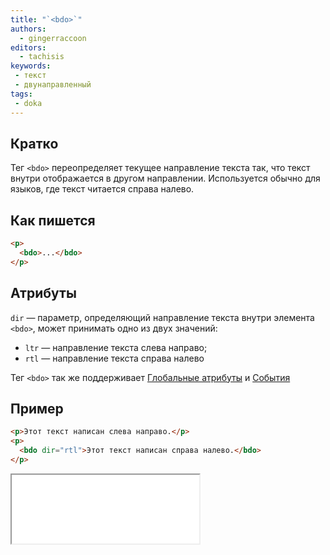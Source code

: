 ```yaml
---
title: "`<bdo>`"
authors: 
  - gingerraccoon
editors:
  - tachisis
keywords: 
 - текст
 - двунаправленный
tags: 
 - doka
---
```


## Кратко

Тег `<bdo>` переопределяет текущее направление текста так, что текст внутри отображается в другом направлении. Используется обычно для языков, где текст читается справа налево.

## Как пишется

```html
<p>
  <bdo>...</bdo>
</p>
```

## Атрибуты

`dir` — параметр, определяющий направление текста внутри элемента `<bdo>`, может принимать одно из двух значений:

- `ltr` — направление текста слева направо;
 - `rtl` — направление текста справа налево

Тег `<bdo>` так же поддерживает [Глобальные атрибуты](../global-attrs/) и [События](../../js/events/)

## Пример

```html
<p>Этот текст написан слева направо.</p>
<p>
  <bdo dir="rtl">Этот текст написан справа налево.</bdo>
</p>
```
<iframe title="Визуальное отображение" src="demos/view" height="110"></iframe>
